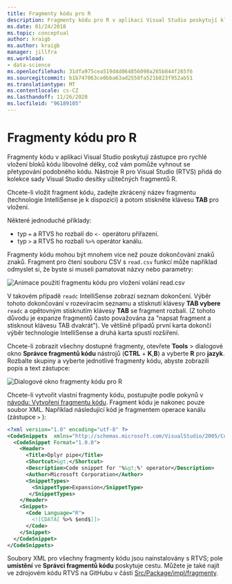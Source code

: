 ```yaml
---
title: Fragmenty kódu pro R
description: Fragmenty kódu pro R v aplikaci Visual Studio poskytují klávesové zkratky pro rychlé vložení bloků kódu libovolné délky, což vám pomůže vyhnout se přetypování podobného kódu.
ms.date: 01/24/2018
ms.topic: conceptual
author: kraigb
ms.author: kraigb
manager: jillfra
ms.workload:
- data-science
ms.openlocfilehash: 31dfa975cea519d4d064856090a265b844f265f6
ms.sourcegitcommit: b1b747063ce0bba63ad2558fa521b823f952ab51
ms.translationtype: MT
ms.contentlocale: cs-CZ
ms.lasthandoff: 11/26/2020
ms.locfileid: "96189105"
---
```

# <a name="code-snippets-for-r"></a>Fragmenty kódu pro R

Fragmenty kódu v aplikaci Visual Studio poskytují zástupce pro rychlé vložení bloků kódu libovolné délky, což vám pomůže vyhnout se přetypování podobného kódu. Nástroje R pro Visual Studio (RTVS) přidá do kolekce sady Visual Studio desítky užitečných fragmentů R.

Chcete-li vložit fragment kódu, zadejte zkrácený název fragmentu (technologie IntelliSense je k dispozici) a potom stiskněte klávesu **TAB** pro vložení.

Některé jednoduché příklady:

- typ `=` a RTVS ho rozbalí do `<-` operátoru přiřazení.
- typ `>` a RTVS ho rozbalí `%>%` operátor kanálu.

Fragmenty kódu mohou být mnohem více než pouze dokončování znaků znaků. Fragment pro čtení souboru CSV s `read.csv` funkcí může například odmyslet si, že byste si museli pamatovat názvy nebo parametry:

![Animace použití fragmentu kódu pro vložení volání read.csv](media/code-snippet-expansion.gif)

V takovém případě `readc` IntelliSense zobrazí seznam dokončení. Výběr tohoto dokončování v rozevíracím seznamu a stisknutí klávesy **TAB vybere** `readc` a opětovným stisknutím klávesy **TAB** se fragment rozbalí. (Z tohoto důvodu je expanze fragmentů často považována za "napsat fragment a stisknout klávesu TAB dvakrát"). Ve většině případů první karta dokončí výběr technologie IntelliSense a druhá karta spustí rozšíření.

Chcete-li zobrazit všechny dostupné fragmenty, otevřete **Tools**  >  dialogové okno **Správce fragmentů kódu** nástrojů (**CTRL** + **K**,**B**) a vyberte **R** pro **jazyk**. Rozbalte skupiny a vyberte jednotlivé fragmenty kódu, abyste zobrazili popis a text zástupce:

![Dialogové okno fragmenty kódu pro R](media/code-snippet-dialog.png)

Chcete-li vytvořit vlastní fragmenty kódu, postupujte podle pokynů v [návodu: Vytvoření fragmentu kódu](../ide/walkthrough-creating-a-code-snippet.md). Fragment kódu je nakonec pouze soubor XML. Například následující kód je fragmentem operace kanálu (zástupce `>` ):

```xml
<?xml version="1.0" encoding="utf-8" ?>
<CodeSnippets  xmlns="http://schemas.microsoft.com/VisualStudio/2005/CodeSnippet">
  <CodeSnippet Format="1.0.0">
    <Header>
      <Title>Dplyr pipe</Title>
      <Shortcut>&gt;</Shortcut>
      <Description>Code snippet for '%&gt;%' operator</Description>
      <Author>Microsoft Corporation</Author>
      <SnippetTypes>
        <SnippetType>Expansion</SnippetType>
       </SnippetTypes>
    </Header>
    <Snippet>
      <Code Language="R">
        <![CDATA[ %>% $end$]]>
      </Code>
    </Snippet>
  </CodeSnippet>
</CodeSnippets>
```

Soubory XML pro všechny fragmenty kódu jsou nainstalovány s RTVS; pole **umístění** ve **Správci fragmentů kódu** poskytuje cestu. Můžete je také najít ve zdrojovém kódu RTVS na GitHubu v části [Src/Package/impl/fragmenty](https://github.com/Microsoft/RTVS/tree/master/src/Package/Impl/Snippets).
